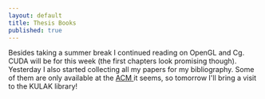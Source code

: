 ```yaml
---
layout: default
title: Thesis Books
published: true
---
```


Besides taking a summer break I continued reading on OpenGL and Cg. CUDA will be for this week (the first chapters look promising though). Yesterday I also started collecting all my papers for my bibliography. Some of them are only available at the <a href="http://www.acm.org/" target="_blank">ACM </a>it seems, so tomorrow I'll bring a visit to the KULAK library!
